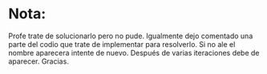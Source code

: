 # Nota:
Profe trate de solucionarlo pero no pude.
Igualmente dejo comentado una parte del codio que trate de implementar para resolverlo.
Si no ale el nombre aparecera intente de nuevo.
Después de varias iteraciones debe de aparecer.
Gracias.